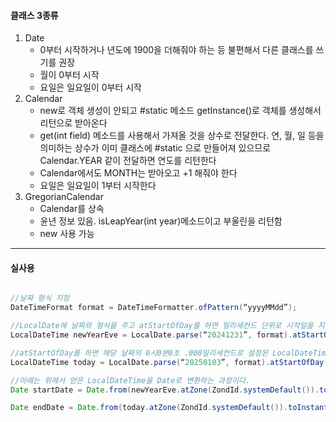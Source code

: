 #### 클래스 3종류
1. Date
	- 0부터 시작하거나 년도에 1900을 더해줘야 하는 등 불편해서 다른 클래스를 쓰기를 권장
	- 월이 0부터 시작
	- 요일은 일요일이 0부터 시작
2. Calendar
	- new로 객체 생성이 안되고 #static 메소드 getInstance()로 객체를 생성해서 리턴으로 받아온다
	- get(int field) 메소드를 사용해서 가져올 것을 상수로 전달한다. 연, 월, 일 등을 의미하는 상수가 이미 클래스에 #static 으로 만들어져 있으므로 Calendar.YEAR 같이 전달하면 연도를 리턴한다
	- Calendar에서도 MONTH는 받아오고 +1 해줘야 한다
	- 요일은 일요일이 1부터 시작한다
3. GregorianCalendar
	- Calendar를 상속
	- 윤년 정보 있음. isLeapYear(int year)메소드이고 부울린을 리턴함
	- new 사용 가능

---

#### 실사용
```java

//날짜 형식 지정
DateTimeFormat format = DateTimeFormatter.ofPattern(“yyyyMMdd”);

//LocalDate에 날짜와 형식을 주고 atStartOfDay를 하면 밀리세컨드 단위로 시작일을 지정할 수 있다. 기간을 조건으로 데이터를 검색할 때, 밀리세컨드 때문에 검색이 수행되지 않을 가능성을 방지할 수 있다
LocalDateTime newYearEve = LocalDate.parse(“20241231”, format).atStartOfDay();

//atStartOfDay를 하면 해당 날짜의 0시0분0초 .000밀리세컨드로 설정된 LocalDateTime을 얻는다. 그리고 with로 LocalTime.MAX를 주면 23시 59분 59초 .999밀리세컨드로 설정된 LocalDateTime을 리턴한다.
LocalDateTime today = LocalDate.parse(“20250103”, format).atStartOfDay().with(LocalTime.MAX);

//아래는 위에서 얻은 LocalDateTime을 Date로 변환하는 과정이다.
Date startDate = Date.from(newYearEve.atZone(ZondId.systemDefault()).toInstant());

Date endDate = Date.from(today.atZone(ZondId.systemDefault()).toInstant);
```
